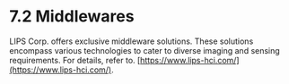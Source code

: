# 7.2 Middlewares

LIPS Corp. offers exclusive middleware solutions. These solutions encompass various technologies to cater to diverse imaging and sensing requirements. For details, refer to. [https://www.lips-hci.com/](https://www.lips-hci.com/).
